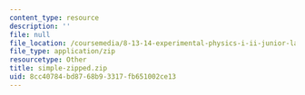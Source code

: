 ```yaml
---
content_type: resource
description: ''
file: null
file_location: /coursemedia/8-13-14-experimental-physics-i-ii-junior-lab-fall-2016-spring-2017/8cc40784bd8768b93317fb651002ce13_simple-zipped.zip
file_type: application/zip
resourcetype: Other
title: simple-zipped.zip
uid: 8cc40784-bd87-68b9-3317-fb651002ce13
---
```


